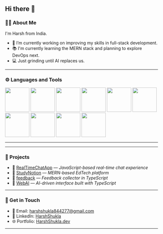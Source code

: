 ## Hi there 👋

### 👨‍💻 About Me
I'm Harsh from India.

- 🔭 I’m currently working on improving my skills in full-stack development.
- 📚 I'm currently learning the MERN stack and planning to explore DevOps next.
- 💻 Just grinding until AI replaces us.

---

### ⚙️ Languages and Tools  
<p align="left">
  <img src="https://cdn.jsdelivr.net/gh/devicons/devicon/icons/javascript/javascript-original.svg" width="80" />
   <img src="https://cdn.jsdelivr.net/gh/devicons/devicon/icons/nextjs/nextjs-original.svg" width="80" />
  <img src="https://cdn.jsdelivr.net/gh/devicons/devicon/icons/react/react-original.svg" width="80" />
  <img src="https://cdn.jsdelivr.net/gh/devicons/devicon/icons/nodejs/nodejs-original.svg" width="80" />
  <img src="https://cdn.jsdelivr.net/gh/devicons/devicon/icons/mongodb/mongodb-original.svg" width="80" />
  <img src="https://cdn.jsdelivr.net/gh/devicons/devicon/icons/postgresql/postgresql-original.svg" width="80" />
  <img src="https://cdn.jsdelivr.net/gh/devicons/devicon/icons/typescript/typescript-original.svg" width="80" />
  <img src="https://cdn.jsdelivr.net/gh/devicons/devicon/icons/css3/css3-original.svg" width="80" />
  <img src="https://cdn.jsdelivr.net/gh/devicons/devicon/icons/html5/html5-original.svg" width="80" />
  <img src="https://cdn.jsdelivr.net/gh/devicons/devicon/icons/git/git-original.svg" width="80" />
 
</p>

---


---

### 🌟 Projects

- 🔹 [RealTimeChatApp](https://github.com/HarshShukla77/RealTimeChatApp) — _JavaScript-based real-time chat experience_
- 🔹 [StudyNotion](https://github.com/HarshShukla77/StudyNotion) — _MERN-based EdTech platform_
- 🔹 [feedback](https://github.com/HarshShukla77/feedback) — _Feedback collector in TypeScript_
- 🔹 [WebAI](https://github.com/HarshShukla77/WebAI) — _AI-driven interface built with TypeScript_

---
### 💬 Get in Touch

- 📧 Email: [harshshukla844277@gmail.com](mailto:harshshukla844277@gmail.com)  
- 💼 LinkedIn: [HarshShukla]([https://www.linkedin.com/in/karankendre](https://www.linkedin.com/in/harsh-shukla-b87237221/))  
- 🌐 Portfolio: [HarshShukla.dev](https://harshshukla-rosy.vercel.app/)

---
<!--
**HarshShukla77/HarshShukla77** is a ✨ _special_ ✨ repository because its `README.md` (this file) appears on your GitHub profile.
-->


<!--
**HarshShukla77/HarshShukla77** is a ✨ _special_ ✨ repository because its `README.md` (this file) appears on your GitHub profile.
-->
